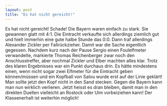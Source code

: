 ```yaml
---
layout: post
title: "Es hat nicht gereicht!"
---
```


Es hat nicht gereicht! Schade! Die Bayern waren einfach zu stark. Sie gewannen glatt mit 4:1. Die Eintracht verkaufte sich allerdings ziemlich gut und hielt immerhin eine gute halbe Stunde das 0:0. Dann traf allerdings Alexander Zickler per Fallrückzieher. Damit war die Sache eigentlich gegessen. Nachdem kurz nach der Pause Sergio einen Foulelfmeter verwandelte, markierte Thomas Reichenberger zwar noch den Anschlusstreffer, aber nochmal Zickler und Elber machten alles klar. Trotz des klaren Ergebnisses war ein Punkt durchaus drin. Es hätte mindestens einen, wenn nicht sogar zwei Elfmeter für die Eintracht geben können/müssen und ein Kopfball von Salou wurde erst auf der Linie geklärt! Man sollte jetzt den Kopf nicht in den Sand stecken. Gegen die Bayern kann man nun wirklich verlieren. Jetzt heisst es dran bleiben, damit man in den direkten Duellen vielleicht an Rostock oder Ulm vorbeiziehen kann! Der Klassenerhalt ist weiterhin möglich!
